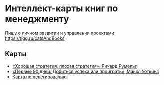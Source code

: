 # Интеллект-карты книг по менеджменту

Пишу о личном развитии и управлении проектами https://tlgg.ru/catsAndBooks

## Карты

* [«Хорошая стратегия, плохая стратегия», Ричард Румельт](/Хорошая%20стратегия%2C%20плохая%20стратегия)
* [«Первые 90 дней. Добиться успеха или проиграть», Майкл Уоткинс](/Первые%2090%20дней.%20Добиться%20успеха%20или%20проиграть)
* [Карта по делегированию](/Делегирование)
